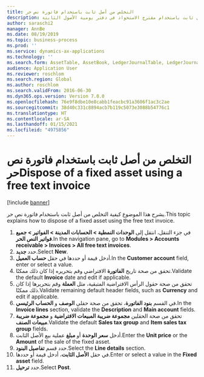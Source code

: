 ```yaml
---
title: التخلص من أصل ثابت باستخدام فاتورة نص حر
description: يشرح هذا الموضوع كيفية الاستحواذ على أصل ثابت باستخدام مقترح الاستحواذ في دفتر يومية الأصول الثابتة.
author: saraschi2
manager: AnnBe
ms.date: 08/19/2019
ms.topic: business-process
ms.prod: ''
ms.service: dynamics-ax-applications
ms.technology: ''
ms.search.form: AssetTable, AssetBook, LedgerJournalTable, LedgerJournalTransAsset, SysQueryForm
audience: Application User
ms.reviewer: roschlom
ms.search.region: Global
ms.author: roschlom
ms.search.validFrom: 2016-06-30
ms.dyn365.ops.version: Version 7.0.0
ms.openlocfilehash: 76e9f8dbe10e8cabb1feacbc91a3606f1ac3c2ae
ms.sourcegitcommit: 38d40c331c8894acb7b119c5073e3088b54776c1
ms.translationtype: HT
ms.contentlocale: ar-SA
ms.lasthandoff: 01/15/2021
ms.locfileid: "4975856"
---
```

# <a name="dispose-of-a-fixed-asset-using-a-free-text-invoice"></a><span data-ttu-id="fe9b5-103">التخلص من أصل ثابت باستخدام فاتورة نص حر</span><span class="sxs-lookup"><span data-stu-id="fe9b5-103">Dispose of a fixed asset using a free text invoice</span></span>

[!include [banner](../../includes/banner.md)]

<span data-ttu-id="fe9b5-104">يشرح هذا الموضوع كيفية التخلص من أصل ثابت باستخدام فاتورة نص حر.</span><span class="sxs-lookup"><span data-stu-id="fe9b5-104">This topic explains how to dispose of a fixed asset using the free text invoice.</span></span>

1. <span data-ttu-id="fe9b5-105">في جزء التنقل، انتقل إلى **الوحدات النمطية > الحسابات المدينة > الفواتير > جميع فواتير النص الحر**.</span><span class="sxs-lookup"><span data-stu-id="fe9b5-105">In the navigation pane, go to **Modules > Accounts receivable > Invoices > All free text invoices**.</span></span>
2. <span data-ttu-id="fe9b5-106">حدد **جديد**.</span><span class="sxs-lookup"><span data-stu-id="fe9b5-106">Select **New**.</span></span>
3. <span data-ttu-id="fe9b5-107">أدخل قيمة أو حددها في حقل **حساب العميل**.</span><span class="sxs-lookup"><span data-stu-id="fe9b5-107">In the **Customer account** field, enter or select a value.</span></span>
4. <span data-ttu-id="fe9b5-108">تحقق من صحة تاريخ **الفاتورة** الافتراضي وقم بتحريره إذا كان ذلك ممكنًا.</span><span class="sxs-lookup"><span data-stu-id="fe9b5-108">Validate the default **Invoice** date and edit if applicable.</span></span>
5. <span data-ttu-id="fe9b5-109">تحقق من صحة حقول الرأس الافتراضية المتبقية، مثل **العملة** وقم بتحريرها إذا كان ذلك ممكنًا.</span><span class="sxs-lookup"><span data-stu-id="fe9b5-109">Validate remaining default header fields, such as **Currency** and edit if applicable.</span></span>
6. <span data-ttu-id="fe9b5-110">في القسم **بنود الفاتورة**، تحقق من صحة حقلي **الوصف** و **الحساب الرئيسي**.</span><span class="sxs-lookup"><span data-stu-id="fe9b5-110">In the **Invoice lines** section, validate the **Description** and **Main account** fields.</span></span>
7. <span data-ttu-id="fe9b5-111">تحقق من صحة الحقلين **مجموعة ضريبة المبيعات الافتراضية** و **مجموعة ضريبة مبيعات الصنف**.</span><span class="sxs-lookup"><span data-stu-id="fe9b5-111">Validate the default **Sales tax group** and **Item sales tax group** fields.</span></span>
8. <span data-ttu-id="fe9b5-112">أدخل **سعر الوحدة** أو **مبلغ** عملية بيع الأصل الثابت.</span><span class="sxs-lookup"><span data-stu-id="fe9b5-112">Enter the **Unit price** or the **Amount** of the sale of the fixed asset.</span></span>
9. <span data-ttu-id="fe9b5-113">حدد قسم **تفاصيل البنود**.</span><span class="sxs-lookup"><span data-stu-id="fe9b5-113">Select the **Line details** section.</span></span>  
10. <span data-ttu-id="fe9b5-114">في حقل **الأصل الثابت**، أدخل قيمة أو حددها.</span><span class="sxs-lookup"><span data-stu-id="fe9b5-114">Enter or select a value in the **Fixed asset** field.</span></span>
11. <span data-ttu-id="fe9b5-115">حدد **ترحيل**.</span><span class="sxs-lookup"><span data-stu-id="fe9b5-115">Select **Post**.</span></span> 

